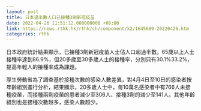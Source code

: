 ```yaml
---
layout: post
title: 日本過半數人口已接種3劑新冠疫苗
date: 2022-04-26 11:51:12.000000000 +08:00
link: https://news.rthk.hk/rthk/ch/component/k2/1645689-20220426.htm
categories: rthk
---
```


日本政府統計結果顯示，已接種3劑新冠疫苗人士佔人口超過半數。65歲以上人士接種率達到86.9%，但20多歲至30多歲人士的接種率，分別只有30.1%33.2%，提高年輕人的接種率成為課題。

厚生勞動省為了調查基於接種次數的感染人數差異，對4月4日至10日的感染者按年齡組別進行分析，結果顯示，20多歲人士中，每10萬名感染者中有766人未接種疫苗，而接種兩劑疫苗的患者減少至306人、接種3劑的減少至141人。其他年齡組別也是接種次數越多，感染人數越少。
